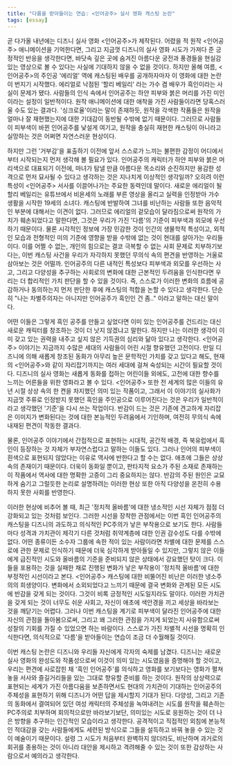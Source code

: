 ```yaml
---
title: "다름을 받아들이는 연습: <인어공주> 실사 영화 캐스팅 논란"
tags: [essay]
---
```


<!--more-->

곧 다가올 내년에는 디즈니 실사 영화 <인어공주>가 제작된다. 어렸을 적 원작 <인어공주> 애니메이션을 기억한다면, 그리고 지금껏 디즈니의 실사 영화 시도가 가져다 준 긍정적인 반응을 생각한다면, 바닷속 깊은 곳에 숨겨진 아름다운 궁전과 풍경들을 현실감 있는 영상으로 볼 수 있다는 사실에 기대하지 않을 수 없을 것이다. 하지만 올해 여름, <인어공주>의 주인공 '에리얼' 역에 캐스팅된 배우를 공개하자마자 이 영화에 대한 논란이 번지기 시작했다. 에리얼로 낙점된 '할리 베일리' 라는 가수 겸 배우가 흑인이라는 사실이 문제가 됐다. 사람들의 인식 속에서 인어공주는 하얀 피부와 붉은 머리를 가진 미인이라는 설정이 일반적이다. 원작 애니메이션에 대한 애착을 가진 사람들이라면 당혹스러울 수도 있는 결과다. '싱크로율'이라는 말이 존재하듯, 원작을 각색한 작품들은 원작을 얼마나 잘 재현했는지에 대한 기대감이 동반될 수밖에 없기 때문이다. 그러므로 사람들이 피부색이 바뀐 인어공주를 낯설게 여기고, 원작을 충실히 재현한 캐스팅이 아니라고 실망하는 것은 어쩌면 자연스러운 현상이다.

하지만 그런 '거부감'을 표출하기 이전에 앞서 스스로가 느끼는 불편한 감정이 어디에서부터 시작되는지 먼저 생각해 볼 필요가 있다. 인어공주의 캐릭터가 하얀 피부와 붉은 머리색으로 대표되기 이전에, 마녀가 탐낼 만큼 아름다운 목소리와 순진하지만 용감한 성격으로 먼저 묘사될 수 있다고 생각하는 것은 지나치게 이상적인 생각일까? 오히려 이런 특성이 <인어공주> 서사를 이끌어나가는 주요한 동력인데 말이다. 새로운 에리얼이 될 할리 베일리는 유튜브에서 비욘세의 노래를 부른 영상을 올리고 실력을 인정받아 가수 생활을 시작한 19세의 소녀다. 캐스팅에 반발하여 그녀를 비난하는 사람들 또한 음악적인 부분에 대해서는 이견이 없다. 그러므로 에리얼의 겉모습이 달라짐으로써 원작의 가치가 훼손되었다고 말한다면, 그것은 우리가 가진 '다름'의 기준이 피부색과 외모에 우선하기 때문이다. 물론 시각적인 정보에 가장 민감한 것이 인간의 생물학적 특성이고, 외적인 모습과 전형적인 미의 기준에 영향을 받을 수밖에 없는 것이 현대를 살아가는 우리들이다.
이를 어쩔 수 없는, 개인의 힘으로는 결코 극복할 수 없는 사회 문제로 치부하기보다는, 이번 캐스팅 사건을 우리가 자각하지 못했던 무의식 속의 편견을 반영하는 거울로 삼아보는 것은 어떨까. 인어공주의 다른 내적인 특성보다 피부색과 외모를 우선하는 사고, 그리고 다양성을 추구하는 사회로의 변화에 대한 근본적인 두려움을 인식한다면 우리는 더 합리적인 가치 판단을 할 수 있을 것이다. 즉, 스스로가 이러한 변화의 흐름에 공감하거나 동의하는지 먼저 판단한 후에 캐스팅의 적합을 논할 수 있다고 생각한다. 단순히 "나는 차별주의자는 아니지만 인어공주가 흑인인 건 좀.." 이라고 말하는 대신 말이다.

어떤 이들은 그렇게 흑인 공주를 만들고 싶었다면 이미 있는 인어공주를 건드리는 대신 새로운 캐릭터를 창조하는 것이 더 낫지 않겠냐고 말한다. 하지만 나는 이러한 생각이 이미 갖고 있는 권력을 내주고 싶지 않은 기득권의 심리와 닮아 있다고 생각한다. <인어공주> 이야기는 지금까지 수많은 세대의 사람들이 어린 시절 향유했던 고전이다. 만일 디즈니에 의해 새롭게 창조된 동화가 아무리 높은 문학적인 가치를 갖고 있다고 해도, 현재의 <인어공주>와 같이 자리잡기까지는 여러 세대에 걸쳐 숙성되는 시간이 필요할 것이다. 디즈니의 실사 영화는 새롭게 동화를 접하는 어린이들 외에도, 고전에 대한 향수를 느끼는 어른들을 위한 영화라고 볼 수 있다. <인어공주> 또한 전 세계의 많은 이들의 유년 시절 상상 속의 한 켠을 차지했던 의미 있는 작품이고, 그래서 이 이야기의 실사화가 지금껏 주류로 인정받지 못했던 흑인을 주인공으로 이루어진다는 것은 우리가 일반적이라고 생각했던 '기준'을 다시 쓰는 작업이다. 반감이 드는 것은 기존에 견고하게 자리잡은 이미지가 변화된다는 것에 대한 본능적인 두려움에서 기인하며, 여전히 무의식 속에 내재된 편견이 작동한 결과다.

물론, 인어공주 이야기에서 간접적으로 표현하는 시대적, 공간적 배경, 즉 북유럽에서 흑인이 등장하는 것 자체가 부자연스럽다고 말하는 이들도 있다. 그러나 인어의 피부색이 흰색으로 표현되지 않았다는 이유로 역사에 반한다고 할 수는 없다. 애초에 그들은 상상 속의 존재이기 때문이다. 더욱이 동화일 뿐이고, 판타지적 요소가 주된 소재로 존재하는 이 작품에서 역사에 대한 명확한 고증이 그리 중요하지는 않다. 반감의 주된 원인은 교묘하게 숨기고 그럴듯한 논리로 설명하려는 이러한 현상 또한 아직 다양성을 온전히 수용하지 못한 사회를 반영한다.

이러한 현상에 비추어 볼 때, 최근 '정치적 올바름'에 대한 냉소적인 시선 자체가 점점 더 강화되고 있는 것처럼 보인다. 그러한 시선을 장착한 관점에서는 이번 흑인 인어공주의 캐스팅을 디즈니의 과도하고 의식적인 PC주의가 낳은 부작용으로 보기도 한다. 사람들마다 성격과 가치관이 제각기 다른 것처럼 취약계층에 대한 인권 감수성도 다를 수밖에 없다. 어떤 종류이든 소수자 그룹에 속한 적이 있는 사람이라면 차별에 대한 문제를 스스로에 관한 문제로 인식하기 때문에 더욱 심각하게 받아들일 수 있지만, 그렇지 않은 이들에게 급진적인 시도와 올바름의 기준을 준비되지 않은 상태에서 강요했던 탓이 크다. 이들을 포용하는 것을 실패한 채로 진행된 변화가 낳은 부작용이 '정치적 올바름'에 대한 부정적인 시선이라고 본다. <인어공주> 캐스팅에 대한 비뚤어진 비난은 이러한 냉소주의의 희생양이다. 변화에서 소외되었다고 느끼기 때문에 결국 변화와 관계된 모든 시도에 반감을 갖게 되는 것이다. 그것이 비록 긍정적인 시도일지라도 말이다. 이러한 가치관을 갖게 되는 것이 너무도 쉬운 사회고, 자신이 애초에 색안경을 끼고 세상을 바라보는 것을 깨닫기는 어렵다. 그러나 이번 캐스팅을 계기로 피부색이 달라진 인어공주에 대한 자신의 관점을 돌아봄으로써, 그리고 왜 그러한 관점을 가지게 되었는지 사유함으로써 성찰의 기회를 가질 수 있었으면 하는 바람이다. 스스로가 가진 차별적 시선을 명확히 인식한다면, 의식적으로 '다름'을 받아들이는 연습이 조금 더 수월해질 것이다.

이번 캐스팅 논란은 디즈니와 우리들 자신에게 각자의 숙제를 남겼다. 디즈니는 새로운 실사 영화의 완성도와 작품성으로써 이것이 의미 있는 시도였음을 증명해야 할 것이고, 우리는 편견에 사로잡힌 채 '흑인 인어공주'를 의식하고 영화를 보기보다는 영화가 펼쳐놓을 서사와 즐길거리들을 있는 그대로 향유할 준비를 하는 것이다. 원작의 상상력으로 표현되는 세계가 가진 아름다움을 보존하면서도 현대의 가치관이 기대하는 인어공주의 주체성을 표현하기 위해 디즈니가 어떤 답을 제시할지 기대가 된다. 다양성, 그리고 기존의 동화에서 결여되어 있던 여성 캐릭터의 주체성을 녹여내려는 시도를 원작을 훼손하는 PC주의로 치부하며 회의적으로만 바라보기보단, 의미있는 시도로 응원하는 것이 더 나은 방향을 추구하는 인간적인 모습이라고 생각한다. 공격적이고 직접적인 외침에 본능적인 적대감을 갖는 사람들에게도 세련된 방식으로 그들을 설득하고 바꿔 놓을 수 있는 것이 예술이기 때문이다. 설령 그 시도가 처음부터 완벽하지 않더라도, 비난하며 과거로의 회귀를 종용하는 것이 아니라 대안을 제시하고 격려해줄 수 있는 것이 또한 감상하는 사람으로서 예의라고 생각한다.
